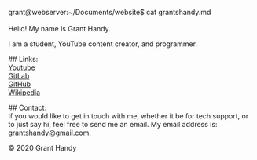 <span id="a">grant@webserver</span>:<span id="c">~/Documents/website</span>$ cat grantshandy.md<br/><br/>
Hello! My name is Grant Handy.<!-- laglaglaglaglaglaglaglaglaglaglaglag --><p> I am a student, YouTube content creator, and programmer.</p><!-- qowifjqwoeijfoqweijfqweoifjqweofijqweoqwoijefoqwijefoijfqiwoefjj -->
<p>## Links:<br><!- oqwipjefqwioefjwioqfjoiqwjfeioqwjefoi --><a href="https://www.youtube.com/channel/UCeLzMaLtQXluv0Q2z94obFA/">Youtube</a><br><!-- owls --><a href="https://gitlab.com/DefunctLizard">GitLab</a><br><!-- owls --><a href="https://github.com/DefunctLizard/DefunctLizard">GitHub</a><br><!-- owls --><a href="https://en.wikipedia.org/wiki/User:Grant_Handy">Wikipedia</a></p><!-- owls -->
<p>## Contact:<br><!- oqwipjefqwioefjwioqfjoiqwjfeioqwjefoi -->
If you would like to get in touch with me, whether it be for tech support, or to just say hi<!-- slightdelayhere-->, feel free to send me an email.<!-- longlongcomment --> My email address is: <a href="mailto:grantshandy@gmail.com">grantshandy@gmail.com</a>.</p>
<p>&copy; 2020 Grant Handy</p>

